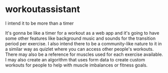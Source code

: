# workoutassistant
I intend it to be more than a timer


It's gonna be like a timer for a workout as a web app and it's going to have some other features like background music and sounds for the transition period per exercise.
I also intend there to be a community-like nature to it in a similar way as quizlet where you can access other people's workouts. There may also be a reference for muscles used for each exercise available.
I may also create an algorithm that uses form data to create custom workouts for people to help with muscle imbalances or fitness goals.
